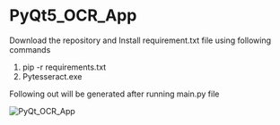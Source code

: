 # PyQt5_OCR_App

Download the repository and Install requirement.txt file using following commands
1. pip -r requirements.txt
2. Pytesseract.exe

Following out will be generated after running main.py file 

![PyQt_OCR_App](https://github.com/PrasannaYelsan/PyQt5_OCR_App/assets/72689004/77c097b4-f998-41ca-b199-1315d3a2e12c)
